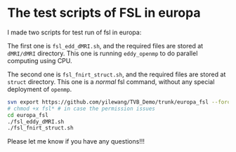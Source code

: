 # The test scripts of FSL in europa

I made two scripts for test run of fsl in europa:

The first one is `fsl_edd_dMRI.sh`, and the required files are stored at `dMRI/dMRI` directory. This one is running `eddy_openmp` to do parallel computing using CPU.

The second one is `fsl_fnirt_struct.sh`, and the required files are stored at `struct` directory. This one is a *normal* fsl command, without any special deployment of `openmp`.

```bash
svn export https://github.com/yilewang/TVB_Demo/trunk/europa_fsl --force
# chmod +x fsl* # in case the permission issues
cd europa_fsl
./fsl_eddy_dMRI.sh
./fsl_fnirt_struct.sh

```

Please let me know if you have any questions!!!
